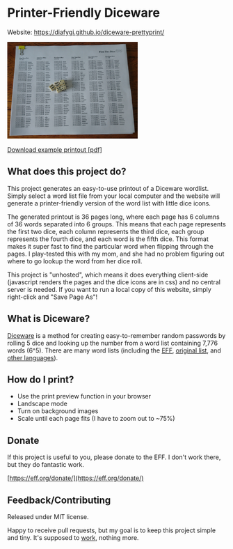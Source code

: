# Printer-Friendly Diceware

Website: https://diafygi.github.io/diceware-prettyprint/

<img src="files/diceware_printout_photo.jpg" title="Photo of example printout" width="300">

[Download example printout [pdf]](files/eff_diceware.pdf)

## What does this project do?

This project generates an easy-to-use printout of a Diceware wordlist. Simply
select a word list file from your local computer and the website will generate
a printer-friendly version of the word list with little dice icons.

The generated printout is 36 pages long, where each page has 6 columns of 36
words separated into 6 groups. This means that each page represents the first two
dice, each column represents the third dice, each group represents the fourth
dice, and each word is the fifth dice. This format makes it super fast to find
the particular word when flipping through the pages. I play-tested this with my
mom, and she had no problem figuring out where to go lookup the word from her
dice roll.

This project is "unhosted", which means it does everything client-side
(javascript renders the pages and the dice icons are in css) and no central
server is needed. If you want to run a local copy of this website, simply
right-click and "Save Page As"!

## What is Diceware?

[Diceware](https://en.wikipedia.org/wiki/Diceware) is a method for creating easy-to-remember
random passwords by rolling 5 dice and looking up the number from a word list containing
7,776 words (6^5). There are many word lists
(including the [EFF](https://www.eff.org/deeplinks/2016/07/new-wordlists-random-passphrases),
[original list](http://world.std.com/~reinhold/diceware.html),
and [other languages](http://world.std.com/~reinhold/diceware.html#Diceware%20in%20Other%20Languages|outline)).

## How do I print?

* Use the print preview function in your browser
* Landscape mode
* Turn on background images
* Scale until each page fits (I have to zoom out to ~75%)

## Donate

If this project is useful to you, please donate to the EFF. I don't work there,
but they do fantastic work.

[https://eff.org/donate/](https://eff.org/donate/)

## Feedback/Contributing

Released under MIT license.

Happy to receive pull requests, but my goal is to keep this project simple and
tiny. It's supposed to [work](http://motherfuckingwebsite.com/), nothing more.

